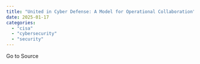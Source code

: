 ```yaml
---
title: "United in Cyber Defense: A Model for Operational Collaboration"
date: 2025-01-17
categories: 
  - "cisa"
  - "cybersecurity"
  - "security"
---
```


Go to Source
